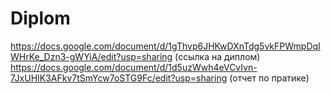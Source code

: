 # Diplom
https://docs.google.com/document/d/1gThvp6JHKwDXnTdg5vkFPWmpDqIWHrKe_Dzn3-gWYiA/edit?usp=sharing (ссылка на диплом)
https://docs.google.com/document/d/1d5uzWwh4eVCvIvn-7JxUHIK3AFkv7tSmYcw7oSTG9Fc/edit?usp=sharing (отчет по пратике)
